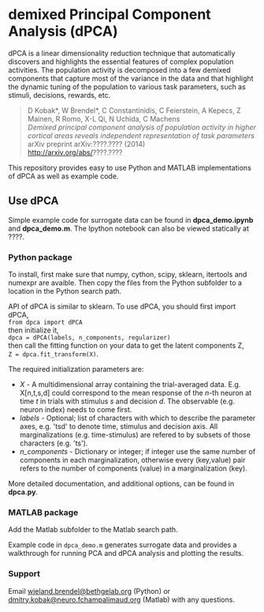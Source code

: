 demixed Principal Component Analysis (dPCA)
===========================================

dPCA is a linear dimensionality reduction technique that automatically discovers and highlights the essential features of complex population activities. The population activity is decomposed into a few demixed components that capture most of the variance in the data and that highlight the dynamic tuning of the population to various task parameters, such as stimuli, decisions, rewards, etc.

> D Kobak*, W Brendel*, C Constantinidis, C Feierstein,
A Kepecs, Z Mainen, R Romo, X-L Qi, N Uchida, C Machens<br>
> *Demixed principal component analysis of population activity in higher cortical areas reveals independent representation of task parameters*<br>
> arXiv preprint arXiv:????.???? (2014)<br>
> http://arxiv.org/abs/????.????

This repository provides easy to use Python and MATLAB implementations of dPCA as well as example code.

## Use dPCA

Simple example code for surrogate data can be found in **dpca_demo.ipynb** and **dpca_demo.m**. The Ipython notebook can also be viewed statically at ????.

### Python package

To install, first make sure that numpy, cython, scipy, sklearn, itertools and numexpr are avaible. Then copy the files from the Python subfolder to a location in the Python search path.

API of dPCA is similar to sklearn. To use dPCA, you should first import dPCA,  
`from dpca import dPCA`  
then initialize it,    
`dpca = dPCA(labels, n_components, regularizer)`    
then call the fitting function on your data to get the latent components Z,    
`Z = dpca.fit_transform(X)`.

The required initialization parameters are:
- *X* - A multidimensional array containing the trial-averaged data. E.g. X[n,t,s,d] could correspond to the mean response of the *n*-th neuron at time *t* in trials with stimulus *s* and decision *d*. The observable (e.g. neuron index) needs to come first.
- *labels* - Optional; list of characters with which to describe the parameter axes, e.g. 'tsd' to denote time, stimulus and decision axis. All marginalizations (e.g. time-stimulus) are refered to by subsets of those characters (e.g. 'ts').
- *n_components* - Dictionary or integer; if integer use the same number of components in each marginalization, otherwise every (key,value) pair refers to the number of components (value) in a marginalization (key).

More detailed documentation, and additional options, can be found in **dpca.py**.

### MATLAB package

Add the Matlab subfolder to the Matlab search path.

Example code in `dpca_demo.m` generates surrogate data and provides a walkthrough for running PCA and dPCA analysis and  plotting the results.

### Support

Email wieland.brendel@bethgelab.org (Python) or dmitry.kobak@neuro.fchampalimaud.org (Matlab) with any questions.
